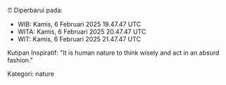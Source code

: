 ⏰ Diperbarui pada:
- WIB: Kamis, 6 Februari 2025 19.47.47 UTC
- WITA: Kamis, 6 Februari 2025 20.47.47 UTC
- WIT: Kamis, 6 Februari 2025 21.47.47 UTC

Kutipan Inspiratif:
"It is human nature to think wisely and act in an absurd fashion."


Kategori: nature

